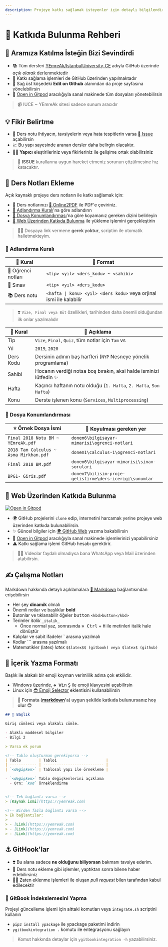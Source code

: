 ```yaml
---
description: Projeye katkı sağlamak isteyenler için detaylı bilgilendirme yazım
---
```


# 💖 Katkıda Bulunma Rehberi

<!-- TODO: Forkları güncelleme alanı eklenecek -->

## 🎈 Aramıza Katılma İsteğin Bizi Sevindirdi

- 📚 Tüm dersleri [YEmreAk/IstanbulUniversity-CE](https://github.com/YEmreAk/IstanbulUniversity-CE) adıyla GitHub üzerinde *açık olarak* derlenmektedir
- 🤝 Katkı sağlama işlemleri de GitHub üzerinden yapılmaktadır
- 🏹 Sağ üst köşedeki  **Edit on Github** alanından da proje sayfasına yönelebilirsin
- 🌃 [Open in Gitpod](https://gitpod.io#snapshot/ef0b0b48-4770-4c2c-9b7e-fc502ef953f8) aracılığıyla sanal makinede tüm dosyaları yönetebilirsin

> 📹 IUCE ~ YEmreAk sitesi sadece sunum aracıdır

## 💡 Fikir Belirtme <a name="fikir-belirtme"></a>

- 📙 Ders notu ihtiyacın, tavsiyelerin veya hata tespitlerin varsa [🦋 Issue](https://github.com/yedhrab/IstanbulUniversity-CE/issues) açabilirsin
- 📈 Bu yapı sayesinde aranan dersler daha belirgin olacaktır.
- 👮‍♂️ **Yapıcı** eleştirileriniz veya fikirleriniz ile gelişime ortak olabilirsiniz

> 📌 **ISSUE** kurallarına uygun hareket etmeniz sorunun çözülmesine hız katacaktır.

## 📙 Ders Notları Ekleme <a name="ders-notlari-ekleme"></a>

Açık kaynaklı projeye ders notların ile katkı sağlamak için:

- 💫 Ders notlarınızı [📕 Online2PDF](https://online2pdf.com/) ile PDF'e çeviriniz.
- [👮‍ Adlandırma Kuralı](#adlandirma-kurali)'na göre adlandırın
- [🚙 Dosya Konumlandırması](#dosya-konumlandirmasi)'na göre koyamanız gereken dizini belirleyin
- [🚀 Web Üzerinden Katkıda Bulunma](#web-uzerinden-katkida-bulunma) ile yükleme işlemini gerçekleştirin

> 👨‍💻 Dosyaya link vermene **gerek yoktur**, scriptim ile otomatik halletmekteyim.

### 👮‍ Adlandırma Kuralı <a name="adlandirma-kurali"></a>

| 👮‍ Kural | 📑 Format                                                      |
| --------- | ---------------------------------------------------------------- |
| 📕 Öğrenci notları       |  `<tip> <yıl> <ders_kodu> ~ <sahibi>`                 |
| 📃 Sınav       |  `<tip> <yıl> <ders_kodu>`                 |
| 📚 Ders notu | `<hafta \| konu> <yıl> <ders kodu>` veya orjinal ismi ile kalabilir |

> ❣️ `Vize, Final veya Büt` özellikleri, tarihinden daha önemli olduğundan ilk onlar yazılmalıdır

| 👮‍ Kural | 📜 Açıklama                                                      |
| --------- | ---------------------------------------------------------------- |
| Tip       | `Vize`, `Final`, `Quiz`, tüm notlar için `Tam` vs                |
| Yıl       | `2019`, `2020`                                                   |
| Ders Kodu | Dersinin adının baş harfleri (`NYP` Nesneye yönelik programlama) |
| Sahibi    | Hocanın verdiği notsa boş bırakın, aksi halde isminizi lütfedin ✨|
| Hafta | Kaçıncı haftanın notu olduğu (`1. Hafta`, `2. Hafta`, `Son Hafta`) |
| Konu | Derste işlenen konu (`Services`, `Multiprocessing`) |

### 🚙 Dosya Konumlandırması <a name="dosya-konumlandirmasi"></a>

| ⭐ Örnek Dosya İsmi                     | 📁 Koyulması gereken yer                                        |
| -------------------------------------- | --------------------------------------------------------------- |
| `Final 2018 Notu BM ~ YEmreAk.pdf`     | `donem6\bilgisayar-mimarisi\ogrenci-notlari` |
| `2018 Tam Calculus ~ Asma Mirkhan.pdf` | `donem1\calculus-1\ogrenci-notlari`      |
| `Final 2018 BM.pdf`                    | `donem6\bilgisayar-mimarisi\sinav-sorulari`  |
| `BPG1- Giris.pdf` | `donem7\bilisim-proje-gelistirme\ders-icerigi\sunumlar` |

## 🚀 Web Üzerinden Katkıda Bulunma <a name="web-uzerinden-katkida-bulunma"></a>

[![Open in Gitpod](https://gitpod.io/button/open-in-gitpod.svg)](https://gitpod.io#snapshot/ef0b0b48-4770-4c2c-9b7e-fc502ef953f8)

- 🌍 GitHub projelerini `clone` edip, internetini harcamak yerine projeye web üzerinden katkıda bulunabilirsin.
- ✨ Güncel bilgiler için [🌍 GitHub Web](https://lib.yemreak.com/proje-yoenetimi/github/github-web) yazıma bakabilirsin
- 🌃 [Open in Gitpod](https://gitpod.io#snapshot/ef0b0b48-4770-4c2c-9b7e-fc502ef953f8) aracılığıyla sanal makinede işlemlerinizi yapabilirsiniz
- ⚠️ Katkı sağlama işlemi GitHub hesabı gerektirir.

> 💁‍♂️ Videolar faydalı olmadıysa bana WhatsApp veya Mail üzerinden atabilirsin.

## ✍ Çalışma Notları

Markdown hakkında detaylı açıklamalara [📑 Markdown](https://lib.yemreak.com/1-programlama-notlari/0-genel-notlar/2-markdown) bağlantısından erişebilirsin

- Her şey **dinamik** olmalı
- Önemli notlar ve başlıklar **bold**
- Butonlar ve tıklanabilir öğeler <kbd>button</kbd> `<kbd>button</kbd>`
- Terimler _italik_ `_italik_`
  - Önce normal yaz, sonrasında <kbd>✲ Ctrl</kbd> + <kbd>H</kbd> ile metinleri italik hale dönüştür
- Kalıplar ve sabit ifadeler \` arasına yazılmalı
- Kodlar ``` arasına yazılmalı
- Matematikler (latex) $latex$ `$$latex$$ (gitbook) veya $latex$ (github) `

## 📑 İçerik Yazma Formatı

Başlık ile alakalı bir emoji koyman verimlilik adına çok etkilidir.

- Windows üzerinde, <kbd>❖ Win</kbd> <kbd>Ş</kbd> ile emoji klavyesini açabilirsin
- Linux için [😎 Emoji Selector](https://extensions.gnome.org/extension/1162/emoji-selector/) eklentisini kullanabilirsin

> 📌 **Formata ([markdown](https://lib.yemreak.com/1-programlama-notlari/0-genel-notlar/2-markdown)'a) uygun şekilde katkıda bulunursanız hoş olur 😊**

```md
## 🌟 Başlık

Giriş cümlesi veya alakalı cümle.

- Alaklı maddesel bilgiler
- Bilgi 2

> Varsa ek yorum

<!-- Tablo oluşturman gerekiyorsa -->
| Tablo        | Tablo1                      |
| ------------ | --------------------------- |
| `<değişken>` | Tablosal yapı ile örnekleme |

- `<değişken>` Tablo değişkenlerini açıklama
  - Örn: `kod` örneklendirme


<!-- Tek bağlantı varsa -->
> [Kaynak ismi](https://yemreak.com)

<!-- Birden fazla bağlantı varsa -->
> Ek bağlantılar:
>
> - [Link](https://yemreak.com)
> - [Link](https://yemreak.com)
> - [Link](https://yemreak.com)

```

## ⚓ GitHook'lar

- ❣️ Bu alana sadece **ne olduğunu biliyorsan** bakmanı tavsiye ederim.
- 📢 Ders notu ekleme gibi işlemler, yaptıktan sonra bilene haber edebilirsiniz
- 💁‍♂️ Zaten eklenme işlemleri ile oluşan *pull request* bilen tarafından kabul edilecektir

### 💫 GitBook İndekslemesini Yapma

Projeyi güncelleme işlemi için alttaki komutları veya `integrate.sh` scriptini kullanın

- `pip3 install ypackage` ile ypackage paketimi indirin
- `ygitbookintegration .` komutu ile entegrasyonu sağlayın

> Komut hakkında detaylar için `ygitbookintegration -h` yazabilirsiniz.
